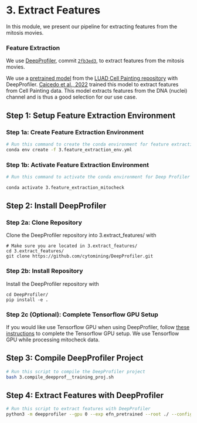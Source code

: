 # 3. Extract Features

In this module, we present our pipeline for extracting features from the mitosis movies.
### Feature Extraction

We use [DeepProfiler](https://github.com/cytomining/DeepProfiler), commit [`2fb3ed3`](https://github.com/cytomining/DeepProfiler/commit/2fb3ed3027cded6676b7e409687322ef67491ec7), to extract features from the mitosis movies. 

We use a [pretrained model](https://github.com/broadinstitute/luad-cell-painting/tree/main/outputs/efn_pretrained/checkpoint) from the [LUAD Cell Painting repository](https://github.com/broadinstitute/luad-cell-painting) with DeepProfiler.
[Caicedo et al., 2022](https://www.molbiolcell.org/doi/10.1091/mbc.E21-11-0538) trained this model to extract features from Cell Painting data.
This model extracts features from the DNA (nuclei) channel and is thus a good selection for our use case.

## Step 1: Setup Feature Extraction Environment

### Step 1a: Create Feature Extraction Environment

```sh
# Run this command to create the conda environment for feature extraction
conda env create -f 3.feature_extraction_env.yml
```

### Step 1b: Activate Feature Extraction Environment


```sh
# Run this command to activate the conda environment for Deep Profiler feature extraction

conda activate 3.feature_extraction_mitocheck
```

## Step 2: Install DeepProfiler

### Step 2a: Clone Repository

Clone the DeepProfiler repository into 3.extract_features/ with 

```console
# Make sure you are located in 3.extract_features/
cd 3.extract_features/
git clone https://github.com/cytomining/DeepProfiler.git
```

### Step 2b: Install Repository

Install the DeepProfiler repository with

```console
cd DeepProfiler/
pip install -e .
```

### Step 2c (Optional): Complete Tensorflow GPU Setup

If you would like use Tensorflow GPU when using DeepProfiler, follow [these instructions](https://www.tensorflow.org/install/pip#3_gpu_setup) to complete the Tensorflow GPU setup.
We use Tensorflow GPU while processing mitocheck data.

## Step 3: Compile DeepProfiler Project

```bash
# Run this script to compile the DeepProfiler project
bash 3.compile_deepprof__training_proj.sh
```

## Step 4: Extract Features with DeepProfiler

```sh
# Run this script to extract features with DeepProfiler
python3 -m deepprofiler --gpu 0 --exp efn_pretrained --root ./ --config mitocheck_profiling_config.json profile
```